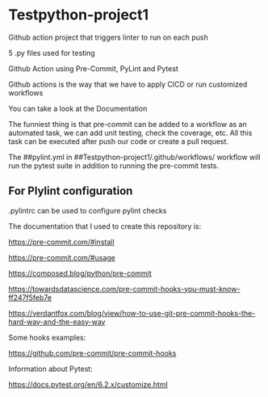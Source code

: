 # Testpython-project1

Github action project that triggers linter to run on each push

5 .py files used for testing

Github Action using Pre-Commit, PyLint and Pytest

Github actions is the way that we have to apply CICD or run customized workflows

You can take a look at the Documentation

The funniest thing is that pre-commit can be added to a workflow as an automated task, we can add unit testing, check the coverage, etc. All this task can be executed after push our code or create a pull request.

The ##pylint.yml in ##Testpython-project1/.github/workflows/ workflow will run the pytest suite in addition to running the pre-commit tests.

## For Plylint configuration

.pylintrc can be used to configure pylint checks

The documentation that I used to create this repository is:

https://pre-commit.com/#install

https://pre-commit.com/#usage

https://composed.blog/python/pre-commit

https://towardsdatascience.com/pre-commit-hooks-you-must-know-ff247f5feb7e

https://verdantfox.com/blog/view/how-to-use-git-pre-commit-hooks-the-hard-way-and-the-easy-way

Some hooks examples:

https://github.com/pre-commit/pre-commit-hooks

Information about Pytest:

https://docs.pytest.org/en/6.2.x/customize.html
